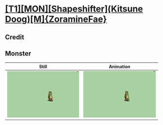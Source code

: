 # [\[T1\]\[MON\]\[Shapeshifter\]\(Kitsune Doog\)\[M\]{ZoramineFae}](../)

## Credit


	
## Monster

| Still | Animation |
| :---: | :-------: |
| ![Monster still](./Monster_000.png) | ![Monster animation](./Monster.gif) |
